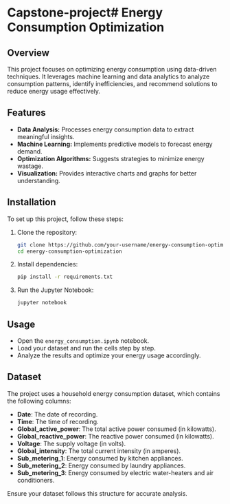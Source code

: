 # Capstone-project# Energy Consumption Optimization

## Overview
This project focuses on optimizing energy consumption using data-driven techniques. It leverages machine learning and data analytics to analyze consumption patterns, identify inefficiencies, and recommend solutions to reduce energy usage effectively.

## Features
- **Data Analysis:** Processes energy consumption data to extract meaningful insights.
- **Machine Learning:** Implements predictive models to forecast energy demand.
- **Optimization Algorithms:** Suggests strategies to minimize energy wastage.
- **Visualization:** Provides interactive charts and graphs for better understanding.

## Installation
To set up this project, follow these steps:

1. Clone the repository:
   ```bash
   git clone https://github.com/your-username/energy-consumption-optimization.git
   cd energy-consumption-optimization
   ```

2. Install dependencies:
   ```bash
   pip install -r requirements.txt
   ```

3. Run the Jupyter Notebook:
   ```bash
   jupyter notebook
   ```

## Usage
- Open the `energy_consumption.ipynb` notebook.
- Load your dataset and run the cells step by step.
- Analyze the results and optimize your energy usage accordingly.

## Dataset
The project uses a household energy consumption dataset, which contains the following columns:
- **Date**: The date of recording.
- **Time**: The time of recording.
- **Global_active_power**: The total active power consumed (in kilowatts).
- **Global_reactive_power**: The reactive power consumed (in kilowatts).
- **Voltage**: The supply voltage (in volts).
- **Global_intensity**: The total current intensity (in amperes).
- **Sub_metering_1**: Energy consumed by kitchen appliances.
- **Sub_metering_2**: Energy consumed by laundry appliances.
- **Sub_metering_3**: Energy consumed by electric water-heaters and air conditioners.

Ensure your dataset follows this structure for accurate analysis.


